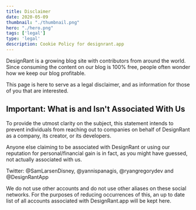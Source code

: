 ```yaml
---
title: Disclaimer
date: 2020-05-09
thumbnail: "./thumbnail.png"
hero: "./hero.png"
tags: ['legal']
type: 'legal'
description: Cookie Policy for designrant.app
---
```


DesignRant is a growing blog site with contributors from around the world. Since consuming the content on our blog is 100% free, people often wonder how we keep our blog profitable.

This page is here to serve as a legal disclaimer, and as information for those of you that are interested.

## Important: What is and Isn't Associated With Us

To provide the utmost clarity on the subject, this statement intends to prevent individuals from reaching out to companies on behalf of DesignRant as a company, its creator, or its developers.

Anyone else claiming to be associated with DesignRant or using our reputation for personal/financial gain is in fact, as you might have guessed, not actually associated with us.

Twitter: @SamLarsenDisney, @yannispanagis, @ryangregorydev and @DesignRantApp

We do not use other accounts and do not use other aliases on these social networks. For the purposes of reducing occurrences of this, an up to date list of all accounts associated with DesignRant.app will be kept here.
